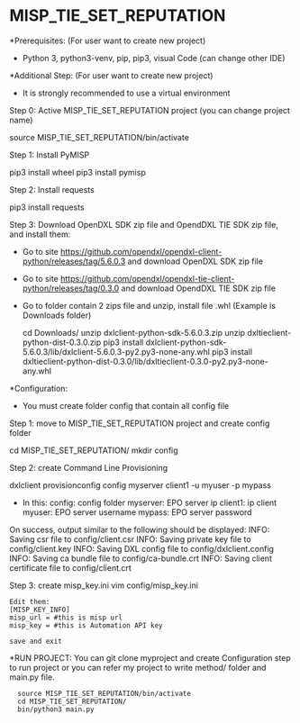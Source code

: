 # MISP_TIE_SET_REPUTATION

*Prerequisites: (For user want to create new project)
- Python 3, python3-venv, pip, pip3, visual Code (can change other IDE)

*Additional Step: (For user want to create new project)
- It is strongly recommended to use a virtual environment

Step 0: Active MISP_TIE_SET_REPUTATION project (you can change project name)

  source MISP_TIE_SET_REPUTATION/bin/activate

Step 1: Install PyMISP
  
  pip3 install wheel
  pip3 install pymisp
  
Step 2: Install requests

  pip3 install requests
  
Step 3: Download OpenDXL SDK zip file and OpendDXL TIE SDK zip file, and install them:

  - Go to site https://github.com/opendxl/opendxl-client-python/releases/tag/5.6.0.3 and download OpenDXL SDK zip file
  - Go to site https://github.com/opendxl/opendxl-tie-client-python/releases/tag/0.3.0 and download OpendDXL TIE SDK zip file
  - Go to folder contain 2 zips file and unzip, install file .whl (Example is Downloads folder)
  
    cd Downloads/
    unzip dxlclient-python-sdk-5.6.0.3.zip
    unzip dxltieclient-python-dist-0.3.0.zip
    pip3 install dxlclient-python-sdk-5.6.0.3/lib/dxlclient-5.6.0.3-py2.py3-none-any.whl
    pip3 install dxltieclient-python-dist-0.3.0/lib/dxltieclient-0.3.0-py2.py3-none-any.whl
  
  
*Configuration: 
  - You must create folder config that contain all config file
  
Step 1: move to MISP_TIE_SET_REPUTATION project and create config folder

  cd MISP_TIE_SET_REPUTATION/
  mkdir config
  
Step 2: create Command Line Provisioning

  dxlclient provisionconfig config myserver client1 -u myuser -p mypass
  
  - In this:
    config: config folder
    myserver: EPO server ip
    client1: ip client
    myuser: EPO server username
    mypass: EPO server password
    
  On success, output similar to the following should be displayed:
    INFO: Saving csr file to config/client.csr
    INFO: Saving private key file to config/client.key
    INFO: Saving DXL config file to config/dxlclient.config
    INFO: Saving ca bundle file to config/ca-bundle.crt
    INFO: Saving client certificate file to config/client.crt
    
  Step 3: create misp_key.ini
    vim config/misp_key.ini
    
    Edit them:
    [MISP_KEY_INFO]
    misp_url = #this is misp url
    misp_key = #this is Automation API key
    
    save and exit
    
  
*RUN PROJECT:
    You can git clone myproject and create Configuration step to run project or you can refer my project to write method/ folder and main.py file. 
      
      source MISP_TIE_SET_REPUTATION/bin/activate
      cd MISP_TIE_SET_REPUTATION/
      bin/python3 main.py



  
  
  
  
  
  

  




